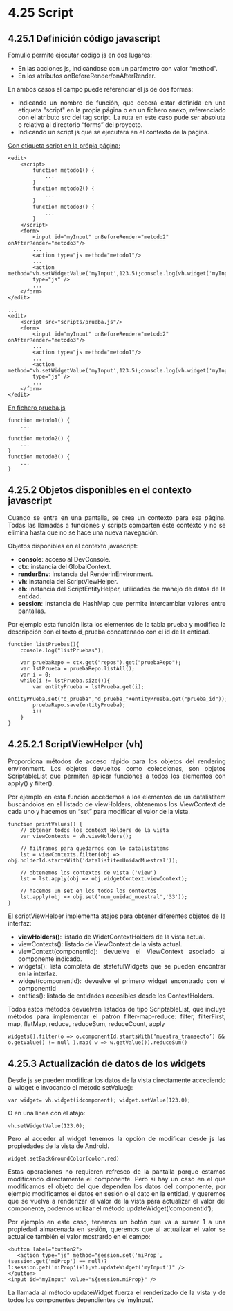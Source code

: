 # 4.25 Script

## 4.25.1 Definición código javascript
<div style="text-align: justify;">
<p>Fomulio permite ejecutar código js en dos lugares:
<ul>
<li>En las acciones js, indicándose con un parámetro con valor “method”.</li>
<li>En los atributos onBeforeRender/onAfterRender.</li>
</ul></p>

<p>En ambos casos el campo puede referenciar el js de dos formas:
<ul>
<li>Indicando un nombre de función, que deberá estar definida en una etiqueta "script" en la propia página o en un fichero anexo, referenciado con el atributo src del tag script. La ruta en este caso pude ser absoluta o relativa al directorio “forms” del proyecto.</li>
<li>Indicando un script js que se ejecutará en el contexto de la página.</li>
</ul></p>

<p><u>Con etiqueta script en la própia página:</u></p>
</div>

    <edit>
        <script>
            function metodo1() {
                ...
            }
            function metodo2() {
                ...
            }
            function metodo3() {
                ...
            }
        </script>
        <form>
            <input id="myInput" onBeforeRender="metodo2" onAfterRender="metodo3"/>
            ...
            <action type="js method="metodo1"/>
            ...
            <action method="vh.setWidgetValue('myInput',123.5);console.log(vh.widget('myInput'))"
            type="js" />
            ...
        </form>
    </edit>
    
    ...
    <edit>
        <script src="scripts/prueba.js"/>
        <form>
            <input id="myInput" onBeforeRender="metodo2" onAfterRender="metodo3"/>
            ...
            <action type="js method="metodo1"/>
            ...
            <action method="vh.setWidgetValue('myInput',123.5);console.log(vh.widget('myInput'))"
            type="js" />
            ...
        </form>
    </edit>
<div style="text-align: justify;">    
<p><u>En fichero prueba.js</u></p>
</div>

    function metodo1() {
        ...

    function metodo2() {
        ...
    }
    function metodo3() {
        ...
    }

## 4.25.2 Objetos disponibles en el contexto javascript
<div style="text-align: justify;">
<p>Cuando se entra en una pantalla, se crea un contexto para esa página. Todas las llamadas a funciones y scripts comparten este contexto y no se elimina hasta que no se hace una nueva navegación.</p>

<p>Objetos disponibles en el contexto javascript:
<ul>
<li><strong>console</strong>: acceso al DevConsole.</li>
<li><strong>ctx</strong>: instancia del GlobalContext.</li>
<li><strong>renderEnv</strong>: instancia del RenderinEnvironment.</li>
<li><strong>vh</strong>: instancia del ScriptViewHelper.</li>
<li><strong>eh</strong>: instancia del ScriptEntityHelper, utilidades de manejo de datos de la entidad.</li>
<li><strong>session</strong>: instancia de HashMap que permite intercambiar valores entre pantallas.</li>
</ul></p>
<p>Por ejemplo esta función lista los elementos de la tabla prueba y modifica la descripción con el texto d_prueba concatenado con el id de la entidad.</p>
</div>

    function listPruebas(){
        console.log("listPruebas");

        var pruebaRepo = ctx.get("repos").get("pruebaRepo");
        var lstPrueba = pruebaRepo.listAll();
        var i = 0;
        while(i != lstPrueba.size()){
            var entityPrueba = lstPrueba.get(i);
            entityPrueba.set("d_prueba","d_prueba_"+entityPrueba.get("prueba_id"));
            pruebaRepo.save(entityPrueba);
            i++
        }
    }

## 4.25.2.1 ScriptViewHelper (vh)
<div style="text-align: justify;">
<p>Proporciona métodos de acceso rápido para los objetos del rendering environment.
Los objetos devueltos como colecciones, son objetos ScriptableList que permiten aplicar funciones a todos los elementos con apply() y filter().</p>

<p>Por ejemplo en esta función accedemos a los elementos de un datalistitem buscándolos en el listado de viewHolders, obtenemos los ViewContext de cada uno y hacemos un “set” para modificar el valor de la vista.</p>
</div>

    function printValues() { 
        // obtener todos los context Holders de la vista
        var viewContexts = vh.viewHolders();
        
        // filtramos para quedarnos con lo datalistitems
        lst = viewContexts.filter(obj => obj.holderId.startsWith('datalistitemUnidadMuestral'));
        
        // obtenemos los contextos de vista ('view')
        lst = lst.apply(obj => obj.widgetContext.viewContext);
        
        // hacemos un set en los todos los contextos
        lst.apply(obj => obj.set('num_unidad_muestral','33'));
    }

<div style="text-align: justify;">
<p>El scriptViewHelper implementa atajos para obtener diferentes objetos de la interfaz:
<ul>
<li><strong>viewHolders()</strong>: listado de WidetContextHolders de la vista actual.</li>
<li>viewContexts()</strong>: listado de ViewContext de la vista actual.</li>
<li>viewContext(componentId)</strong>: devuelve el ViewContext asociado al componente indicado.</li>
<li>widgets()</strong>: lista completa de statefulWidgets que se pueden encontrar en la interfaz.</li>
<li>widget(componentId)</strong>: devuelve el primero widget encontrado con el componentId</li>
<li>entities()</strong>: listado de entidades accesibles desde los ContextHolders.</li>
</ul></p>
<p>Todos estos métodos devuelven listados de tipo ScriptableList, que incluye métodos para implementar el patrón filter-map-reduce: filter, filterFirst, map, flatMap, reduce, reduceSum, reduceCount, apply</p>
</div>

    widgets().filter(o => o.componentId.startsWith(‘muestra_transecto’) && o.getValue() != null ).map( w => w.getValue()).reduceSum()

## 4.25.3 Actualización de datos de los widgets
<div style="text-align: justify;">
<p>Desde js se pueden modificar los datos de la vista directamente accediendo al widget e invocando el método setValue():</p>
</div>

    var widget= vh.widget(idcomponent); widget.setValue(123.0);

<div style="text-align: justify;">
<p>O en una línea con el atajo:</p>
</div>

    vh.setWidgetValue(123.0);

<div style="text-align: justify;">
<p>Pero al acceder al widget tenemos la opción de modificar desde js las propiedades de la vista de Android.</p>
</div>

    widget.setBackGroundColor(color.red)

<div style="text-align: justify;">
<p>Estas operaciones no requieren refresco de la pantalla porque estamos modificando directamente el componente.
Pero si hay un caso en el que modificamos el objeto del que dependen los datos del componente, por ejemplo modificamos el datos en sesión o el dato en la entidad, y queremos que se vuelva a renderizar el valor de la vista para actualizar el valor del componente, podemos utilizar el método updateWidget(‘componentId’);</p>

<p>
Por ejemplo en este caso, tenemos un botón que va a sumar 1 a una propiedad almacenada en sesión, queremos que al actualizar el valor se actualice también el valor mostrardo en el campo:</p>
</div>

    <button label="button2">
       <action type="js" method="session.set('miProp',(session.get('miProp') == null)?1:session.get('miProp')+1);vh.updateWidget('myInput')" />
    </button>
    <input id="myInput" value="${session.miProp}" />

<div style="text-align: justify;">
<p>La llamada al método updateWidget fuerza el renderizado de la vista y de todos los componentes dependientes de ‘myInput’.</p>
</div>
